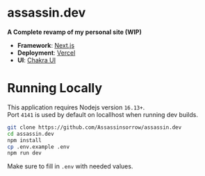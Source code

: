 # assassin.dev

**A Complete revamp of my personal site (WIP)**

-   **Framework**: [Next.js](https://nextjs.org/)
-   **Deployment**: [Vercel](https://vercel.com)
-   **UI**: [Chakra UI](https://chakra-ui.com/)

# Running Locally

This application requires Nodejs version `16.13+`.\
Port `4141` is used by default on locallhost when running dev builds.

```bash
git clone https://github.com/Assassinsorrow/assassin.dev
cd assassin.dev
npm install
cp .env.example .env
npm run dev
```

Make sure to fill in `.env` with needed values.
